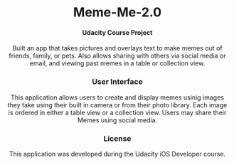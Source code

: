 <header>
  <h1>Meme-Me-2.0</h1>
  <h4>Udacity Course Project</h4>
  <p>
  Built an app that takes pictures and overlays text to make memes out of friends, family, or pets. 
  Also allows sharing with others via social media or email, and viewing past memes in a table or collection view.
  </p>


  <h3>User Interface</h3>
  <p>
    This application allows users to create and display memes usinig images they take using their built in camera or from their photo library.
    Each image is ordered in either a table view or a collection view.
    Users may share their Memes using social media.
  </p>
  <h3>License</h3>
  <p>
  This application was developed during the Udacity iOS Developer course.
  </p>

</header>
